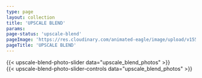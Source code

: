 ```yaml
---
type: page
layout: collection
title: 'UPSCALE BLEND'
params:
page-status: 'upscale-blend'
pageImage: 'https://res.cloudinary.com/animated-eagle/image/upload/v1552958709/OnPoint%20Custom%20Homes/DSC_7432.jpg'
pageTitle: 'UPSCALE BLEND'
---
```


<div class='slider bg-grey-lighter w-full py-5 mb-5 h-auto'>
{{< upscale-blend-photo-slider data="upscale_blend_photos" >}}
</div>

<div class='flex flex-wrap slider-nav'>
{{< upscale-blend-photo-slider-controls data="upscale_blend_photos" >}}
</div>